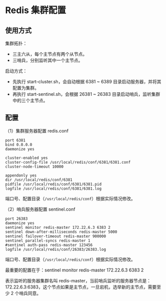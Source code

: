 # Redis 集群配置

## 使用方式

集群拓扑：

- 三主六从，每个主节点有两个从节点。
- 三哨兵，分别监听其中一个主节点。

启动方式：

- 先执行 start-cluster.sh，会自动根据 6381 ~ 6389 目录启动服务器，并将其配置为集群。
- 再执行 start-sentinel.sh，会根据 26381 ~ 26383 目录启动哨兵，监听集群中的三个主节点。

## 配置

（1）集群服务器配置 redis.conf

```
port 6381
bind 0.0.0.0
daemonize yes

cluster-enabled yes
cluster-config-file /usr/local/redis/conf/6381/6381.conf
cluster-node-timeout 10000

appendonly yes
dir /usr/local/redis/conf/6381
pidfile /usr/local/redis/conf/6381/6381.pid
logfile /usr/local/redis/conf/6381/6381.log
```

端口号、配置目录（`/usr/local/redis/conf`）根据实际情况修改。

（2）哨兵服务器配置 sentinel.conf

```
port 26383
daemonize yes
sentinel monitor redis-master 172.22.6.3 6383 2
sentinel down-after-milliseconds redis-master 5000
sentinel failover-timeout redis-master 900000
sentinel parallel-syncs redis-master 1
#sentinel auth-pass redis-master 123456
logfile /usr/local/redis/conf/26383/26383.log
```

端口号、配置目录（`/usr/local/redis/conf`）根据实际情况修改。

最重要的配置在于：sentinel monitor redis-master 172.22.6.3 6383 2

表示监听的服务器集群名叫 redis-master，当前哨兵监听的服务器节点是：172.22.6.3:6383，这个节点如果是主节点，一旦宕机，选举新的主节点，需要至少 2 个哨兵同意。